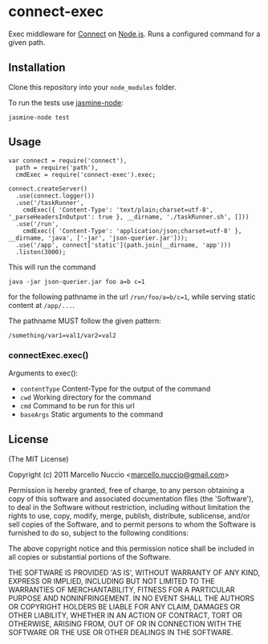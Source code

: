 # connect-exec

Exec middleware for [Connect](http://senchalabs.github.com/connect/) on [Node.js](http://nodejs.org). Runs a configured command for a given path.


## Installation

Clone this repository into your `node_modules` folder.

To run the tests use [jasmine-node](https://github.com/mhevery/jasmine-node):

    jasmine-node test


## Usage

    var connect = require('connect'),
      path = require('path'),
      cmdExec = require('connect-exec').exec;

    connect.createServer()
      .use(connect.logger())
      .use('/taskRunner',
        cmdExec({ 'Content-Type': 'text/plain;charset=utf-8', '_parseHeadersInOutput': true }, __dirname, './taskRunner.sh', []))
      .use('/run',
        cmdExec({ 'Content-Type': 'application/json;charset=utf-8' }, __dirname, 'java', ['-jar', 'json-querier.jar']));
      .use('/app', connect['static'](path.join(__dirname, 'app')))
      .listen(3000);

This will run the command

    java -jar json-querier.jar foo a=b c=1

for the following pathname in the url `/run/foo/a=b/c=1`, while serving static content at `/app/...`.

The pathname MUST follow the given pattern:

    /something/var1=val1/var2=val2


### connectExec.exec()

Arguments to exec():

 - `contentType` Content-Type for the output of the command
 - `cwd`         Working directory for the command
 - `cmd`         Command to be run for this url
 - `baseArgs`    Static arguments to the command

## License

(The MIT License)

Copyright (c) 2011 Marcello Nuccio &lt;marcello.nuccio@gmail.com&gt;

Permission is hereby granted, free of charge, to any person obtaining
a copy of this software and associated documentation files (the
'Software'), to deal in the Software without restriction, including
without limitation the rights to use, copy, modify, merge, publish,
distribute, sublicense, and/or sell copies of the Software, and to
permit persons to whom the Software is furnished to do so, subject to
the following conditions:

The above copyright notice and this permission notice shall be
included in all copies or substantial portions of the Software.

THE SOFTWARE IS PROVIDED 'AS IS', WITHOUT WARRANTY OF ANY KIND,
EXPRESS OR IMPLIED, INCLUDING BUT NOT LIMITED TO THE WARRANTIES OF
MERCHANTABILITY, FITNESS FOR A PARTICULAR PURPOSE AND NONINFRINGEMENT.
IN NO EVENT SHALL THE AUTHORS OR COPYRIGHT HOLDERS BE LIABLE FOR ANY
CLAIM, DAMAGES OR OTHER LIABILITY, WHETHER IN AN ACTION OF CONTRACT,
TORT OR OTHERWISE, ARISING FROM, OUT OF OR IN CONNECTION WITH THE
SOFTWARE OR THE USE OR OTHER DEALINGS IN THE SOFTWARE.
